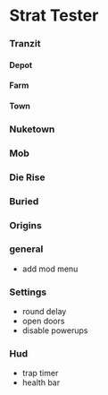 # Strat Tester

### Tranzit

#### Depot

#### Farm

#### Town

### Nuketown

### Mob

### Die Rise

### Buried

### Origins

### general

- add mod menu

### Settings

- round delay
- open doors
- disable powerups

### Hud

- trap timer
- health bar